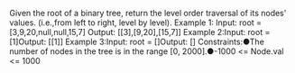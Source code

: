 Given the root of a binary tree, return the level order traversal of its nodes' values. (i.e.,from left to right, level by level).
Example 1:
Input: root = [3,9,20,null,null,15,7]
Output: [[3],[9,20],[15,7]]
Example 2:Input: root = [1]Output: [[1]]
Example 3:Input: root = []Output: []
Constraints:●The number of nodes in the tree is in the range [0, 2000].●-1000 <= Node.val <= 1000
